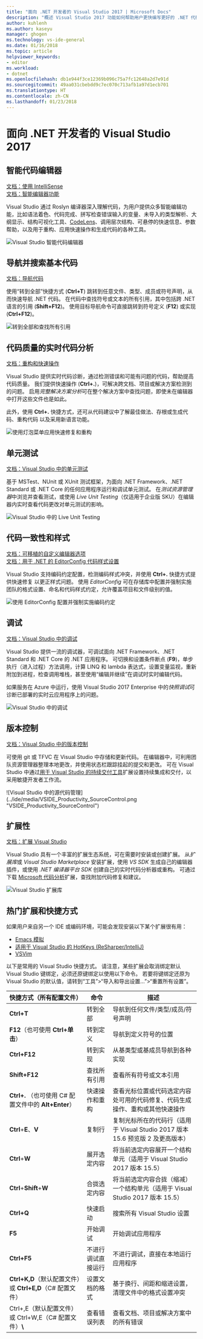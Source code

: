 ```yaml
---
title: "面向 .NET 开发者的 Visual Studio 2017 | Microsoft Docs"
description: "概述 Visual Studio 2017 功能如何帮助用户更快编写更好的 .NET 代码。"
author: kuhlenh
ms.author: kaseyu
manager: ghogen
ms.technology: vs-ide-general
ms.date: 01/16/2018
ms.topic: article
helpviewer_keywords:
- editor
ms.workload:
- dotnet
ms.openlocfilehash: db1e944f3ce12369b096c75a7fc12648a2d7e91d
ms.sourcegitcommit: 49aa031cbebdd9c7ec070c713afb1a97d1ecb701
ms.translationtype: HT
ms.contentlocale: zh-CN
ms.lasthandoff: 01/23/2018
---
```

# <a name="visual-studio-2017-for-net-developers"></a>面向 .NET 开发者的 Visual Studio 2017

## <a name="smart-code-editor"></a>智能代码编辑器

[文档：使用 IntelliSense](using-intellisense.md)  
[文档：智能编辑器功能](writing-code-in-the-code-and-text-editor.md)

Visual Studio 通过 Roslyn 编译器深入理解代码，为用户提供众多智能编辑功能，比如语法着色、代码完成、拼写检查错误输入的变量、未导入的类型解析、大纲显示、结构可视化工具、[CodeLens](find-code-changes-and-other-history-with-codelens.md)、调用层次结构、可悬停的快速信息、参数帮助，以及用于重构、应用快速操作和生成代码的各种工具。

![Visual Studio 智能代码编辑器](../ide/media/VSIDE_Productivity_SmartCodeEditor.png "VSIDE_Productivity_SmartCodeEditor")

## <a name="navigate-and-search-your-codebase"></a>导航并搜索基本代码

[文档：导航代码](navigating-code.md)

使用“转到全部”快捷方式 (**Ctrl+T**) 跳转到任意文件、类型、成员或符号声明，从而快速导航 .NET 代码。 在代码中查找符号或文本的所有引用，其中包括跨 .NET 语言的引用 (**Shift+F12**)。 使用目标导航命令可直接跳转到符号定义 (**F12**) 或实现 (**Ctrl+F12**)。

![转到全部和查找所有引用](../ide/media/VSIDE_Productivity_Navigation.png "VSIDE_Productivity_Navigation")

## <a name="live-code-analysis-for-code-quality"></a>代码质量的实时代码分析

[文档：重构和快速操作](refactoring-code-generation-quick-actions.md)

Visual Studio 提供实时代码诊断，通过检测错误和可能有问题的代码，帮助提高代码质量。 我们提供快速操作 (**Ctrl+.**)，可解决跨文档、项目或解决方案检测到的问题。 启用*完整解决方案分析*可在整个解决方案中查找问题，即使未在编辑器中打开这些文件也是如此。

此外，使用 **Ctrl+.** 快捷方式，还可从代码建议中了解最佳做法、存根或生成代码、重构代码 以及采用新语言功能。

![使用灯泡菜单应用快速修复和重构](../ide/media/VSIDE_Productivity_CodeAnalysis.png "VSIDE_Productivity_CodeAnalysis")

## <a name="unit-testing"></a>单元测试

[文档：Visual Studio 中的单元测试](../test/improve-code-quality.md)

基于 MSTest、NUnit 或 XUnit 测试框架，为面向 .NET Framework、.NET Standard 或 .NET Core 的任何应用程序运行和调试单元测试。 在*测试资源管理器*中浏览并查看测试，或使用 *Live Unit Testing*（仅适用于企业版 SKU）在编辑器内实时查看代码更改对单元测试的影响。 

![Visual Studio 中的 Live Unit Testing](../ide/media/VSIDE_Productivity_LiveUnitTesting.png "VSIDE_Productivity_LiveUnitTesting")

## <a name="code-consistency-and-style"></a>代码一致性和样式

[文档：可移植的自定义编辑器选项](create-portable-custom-editor-options.md)  
[文档：用于 .NET 的 EditorConfig 代码样式设置](editorconfig-code-style-settings-reference.md)

Visual Studio 支持编码约定配置，检测编码样式冲突，并使用 **Ctrl+.** 快捷方式提供快速修复 以更正样式问题。 使用 *EditorConfig* 可在存储库中配置并强制实施团队的格式设置、命名和代码样式约定，允许覆盖项目和文件级别的值。

![使用 EditorConfig 配置并强制实施编码约定](../ide/media/VSIDE_Productivity_CodeStyle.png "VSIDE_Productivity_CodeStyle")

## <a name="debugging"></a>调试

[文档：Visual Studio 中的调试](../debugger/index.md)

Visual Studio 提供一流的调试器，可调试面向 .NET Framework、.NET Standard 和 .NET Core 的 .NET 应用程序。 可切换和设置条件断点 (**F9**)，单步执行（进入过程）方法调用，计算 LINQ 和 lambda 表达式，设置变量监视，重新附加到进程，检查调用堆栈，甚至使用“编辑并继续”在调试时实时编辑代码。

如果服务在 Azure 中运行，使用 Visual Studio 2017 Enterprise 中的*快照调试*可诊断已部署的实时云应用程序上的问题。

![Visual Studio 中的调试](../ide/media/VSIDE_Productivity_Debugging.png "VSIDE_Productivity_Debugging")

## <a name="version-control"></a>版本控制

[文档：Visual Studio 中的版本控制](/vsts/index)

可使用 git 或 TFVC 在 Visual Studio 中存储和更新代码。 在编辑器中，可利用团队资源管理器整理本地更改，并使用状态栏跟踪挂起的提交和更改。 可在 Visual Studio 中通过[用于 Visual Studio 的持续交付工具](https://marketplace.visualstudio.com/items?itemName=VSIDEDevOpsMSFT.ContinuousDeliveryToolsforVisualStudio)扩展设置持续集成和交付，以采用敏捷开发者工作流。

![Visual Studio 中的源代码管理] (../ide/media/VSIDE_Productivity_SourceControl.png "VSIDE_Productivity_SourceControl")

## <a name="extensibility"></a>扩展性

[文档：扩展 Visual Studio](../extensibility/index.md)

Visual Studio 具有一个丰富的扩展生态系统，可在需要时安装或创建扩展。 从*扩展库*或 *Visual Studio Marketplace* 安装扩展，使用 *VS SDK* 生成自己的编辑器插件，或使用 *.NET 编译器平台 SDK* 创建自己的实时代码分析器或重构。 可通过下载 [Microsoft 代码分析](https://marketplace.visualstudio.com/items?itemName=VisualStudioPlatformTeam.MicrosoftCodeAnalysis2017)扩展，查找附加代码修复和建议。

![Visual Studio 扩展库](../ide/media/VSIDE_Productivity_Extensibility.png "VSIDE_Productivity_Extensibility")

## <a name="popular-extensions--shortcuts"></a>热门扩展和快捷方式

如果用户来自另一个 IDE 或编码环境，可能会发现安装以下某个扩展很有用：

- [Emacs 模拟](https://marketplace.visualstudio.com/items?itemName=JustinClareburtMSFT.EmacsEmulation )
- [适用于 Visual Studio 的 HotKeys (ReSharper/IntelliJ)](https://marketplace.visualstudio.com/items?itemName=JustinClareburtMSFT.HotKeys)
- [VSVim](https://marketplace.visualstudio.com/items?itemName=JaredParMSFT.VsVim)

以下是常用的 Visual Studio 快捷方式。 请注意，某些扩展会取消绑定默认 Visual Studio 键绑定，必须还原键绑定以使用以下命令。 若要将键绑定还原为 Visual Studio 的默认值，请转到“工具”>“导入和导出设置…”>“重置所有设置”。

| 快捷方式（所有配置文件） | 命令 | 描述 |
|-|-|-|
| **Ctrl+T** | 转到全部 | 导航到任何文件/类型/成员/符号声明 |
| **F12**（也可使用 **Ctrl+单击**） | 转到定义 | 导航到定义符号的位置 |
| **Ctrl+F12** | 转到实现 | 从基类型或基成员导航到各种实现 |
| **Shift+F12** | 查找所有引用 | 查看所有符号或文本引用 |
| **Ctrl+.** （也可使用 C# 配置文件中的 **Alt+Enter**） | 快速操作和重构 | 查看光标位置或代码选定内容处可用的代码修复、代码生成操作、重构或其他快速操作 |
| **Ctrl**+**E**、**V** | 复制行 | 复制光标所在的代码行（适用于 Visual Studio 2017 版本 15.6 预览版 2 及更高版本） |
| **Ctrl**+**W** | 展开选定内容 | 将当前选定内容展开一个结构单元（适用于 Visual Studio 2017 版本 15.5） |
| **Ctrl**+**Shift**+**W** | 合拢选定内容 | 将当前选定内容合拢（缩减）一个结构单元（适用于 Visual Studio 2017 版本 15.5） |
| **Ctrl+Q** | 快速启动 | 搜索所有 Visual Studio 设置 |
| **F5** | 开始调试 | 开始调试应用程序 |
| **Ctrl+F5** | 不进行调试直接运行 | 不进行调试，直接在本地运行应用程序 |
| **Ctrl+K,D**（默认配置文件）或 **Ctrl+E,D**（C# 配置文件） | 设置文档的格式 | 基于换行、间距和缩进设置，清理文件中的格式设置冲突 |
| Ctrl+,E（默认配置文件）或 Ctrl+W,E（C# 配置文件）**\\** | 查看错误列表 | 查看文档、项目或解决方案中的所有错误 |